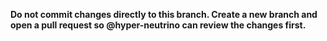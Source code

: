 **Do not commit changes directly to this branch. Create a new branch and open a pull request so @hyper-neutrino can review the changes first.**
